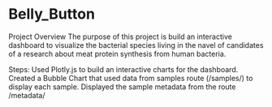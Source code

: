 # Belly_Button

Project Overview
The purpose of this project is build an interactive dashboard to visualize the bacterial species living in the navel of candidates of a research about meat protein synthesis from human bacteria.


Steps:
Used Plotly.js to build an interactive charts for the dashboard.
Created a Bubble Chart that used data from samples route (/samples/<sample>) to display each sample.
Displayed the sample metadata from the route /metadata/<sample>
